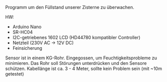 Programm um den Füllstand unserer Zisterne zu überwachen.

HW:
 - Arduino Nano
 - SR-HC04
 - I2C-getriebenes 1602 LCD (HD44780 kompatibler Controller)
 - Netzteil (230V AC -> 12V DC)
 - Feinsicherung

Sensor ist in einem KG-Rohr. Eingegossen, um Feuchtigkeitsprobleme zu minimieren. Das Rohr soll Störungen unterdrücken und den Sensore schützen.
Kabellänge ist ca. 3 - 4 Meter, sollte kein Problem sein (mit ~10m getestet)
  
  
